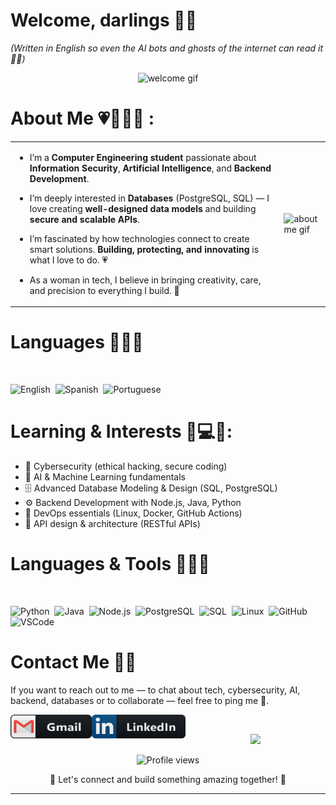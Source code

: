 # Welcome, darlings 🎀✨  
*(Written in English so even the AI bots and ghosts of the internet can read it 👻🤖)*  

<p align="center">
  <img src="https://media.tenor.com/IMsj423EkugAAAAj/shy-blushing.gif" alt="welcome gif" width="300"/>
</p>

# About Me 💗👩‍💻🌷 :

<table>
  <tr>
    <td>
      
- I’m a **Computer Engineering student** passionate about **Information Security**, **Artificial Intelligence**, and **Backend Development**.  
- I’m deeply interested in **Databases** (PostgreSQL, SQL) — I love creating **well-designed data models** and building **secure and scalable APIs**.  
- I’m fascinated by how technologies connect to create smart solutions. **Building, protecting, and innovating** is what I love to do. 💗  
- As a woman in tech, I believe in bringing creativity, care, and precision to everything I build. 🎀
      
    </td>
    <td>
      <img src="https://media.tenor.com/nZdx6pe0yS0AAAAi/hello-kitty-love-you.gif" alt="about me gif" width="300"/>
    </td>
  </tr>
</table>


# Languages 👩‍💻🎀  
</br>

<p align="center">

<img src="https://img.icons8.com/fluency/48/000000/usa-circular.png" title="English - Advanced" alt="English" width="60" height="60"/>&nbsp;
<img src="https://img.icons8.com/fluency/48/000000/spain-circular.png" title="Spanish - Basic" alt="Spanish" width="60" height="60"/>&nbsp;
<img src="https://img.icons8.com/fluency/48/000000/brazil-circular.png" title="Portuguese - Native" alt="Portuguese" width="60" height="60"/>&nbsp;

</p>

# Learning & Interests 🌷💻💗:

- 🔐 Cybersecurity (ethical hacking, secure coding)  
- 🤖 AI & Machine Learning fundamentals  
- 🗄️ Advanced Database Modeling & Design (SQL, PostgreSQL)  
- ⚙️ Backend Development with Node.js, Java, Python  
- 🐳 DevOps essentials (Linux, Docker, GitHub Actions)  
- 💫 API design & architecture (RESTful APIs)

# Languages & Tools 👩‍💻🎀  
</br>

<p align="center">

<img src="https://cdn.jsdelivr.net/gh/devicons/devicon/icons/python/python-original.svg" title="Python" alt="Python" width="60" height="60"/>&nbsp;
<img src="https://cdn.jsdelivr.net/gh/devicons/devicon/icons/java/java-original.svg" title="Java" alt="Java" width="60" height="60"/>&nbsp;
<img src="https://cdn.jsdelivr.net/gh/devicons/devicon/icons/nodejs/nodejs-original.svg" title="Node.js" alt="Node.js" width="60" height="60"/>&nbsp;
<img src="https://cdn.jsdelivr.net/gh/devicons/devicon/icons/postgresql/postgresql-original.svg" title="PostgreSQL" alt="PostgreSQL" width="60" height="60"/>&nbsp;
<img src="https://cdn.jsdelivr.net/gh/devicons/devicon/icons/sqlite/sqlite-original.svg" title="SQL" alt="SQL" width="60" height="60"/>&nbsp;
<img src="https://cdn.jsdelivr.net/gh/devicons/devicon/icons/linux/linux-original.svg" title="Linux" alt="Linux" width="60" height="60"/>&nbsp;
<img src="https://cdn.jsdelivr.net/gh/devicons/devicon/icons/github/github-original.svg" title="GitHub" alt="GitHub" width="60" height="60"/>&nbsp;
<img src="https://cdn.jsdelivr.net/gh/devicons/devicon/icons/vscode/vscode-original.svg" title="VSCode" alt="VSCode" width="60" height="60"/>&nbsp;

</p>

# Contact Me 📲💗  
If you want to reach out to me — to chat about tech, cybersecurity, AI, backend, databases or to collaborate — feel free to ping me 🎀.

<a href="mailto:eng.emmanuelepereira@gmail.com">
  <img align="left" alt="Gmail" width="130" height="38" src="https://raw.githubusercontent.com/eusoubabi/eusoubabi/main/assets2/gmail.png" />
</a>

<a href="https://www.linkedin.com/in/emmanuele-pereira" target="_blank">
  <img align="left" alt="LinkedIn" width="150" height="38" src="https://raw.githubusercontent.com/eusoubabi/eusoubabi/main/assets2/linkedin.png" />
</a>
</br>

<p align="center">  
  <a href="https://github.com/emmanuele-pereira/github-readme-stats"> 
<img src="https://github-readme-stats.vercel.app/api?username=emmanuele-pereira&show_icons=true&theme=dracula" />
  </a>
</p>

<p align="center">
  <img src="https://komarev.com/ghpvc/?username=emmanuele-pereira&color=ff69b4&style=flat-square" alt="Profile views"/>
</p>

<p align="center">
🌷 Let's connect and build something amazing together! 🎀
</p>

*************
